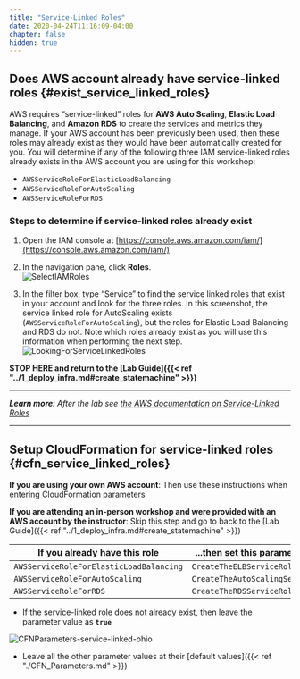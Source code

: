 ```yaml
---
title: "Service-Linked Roles"
date: 2020-04-24T11:16:09-04:00
chapter: false
hidden: true
---
```


## Does AWS account already have service-linked roles {#exist_service_linked_roles}

AWS requires “service-linked” roles for **AWS Auto Scaling**, **Elastic Load Balancing**, and **Amazon RDS** to create the services and metrics they manage. If your AWS account has been previously been used, then these roles may already exist as they would have been automatically created for you. You will determine if any of the following three IAM service-linked roles already exists in the AWS account you are using for this workshop:

* `AWSServiceRoleForElasticLoadBalancing`
* `AWSServiceRoleForAutoScaling`
* `AWSServiceRoleForRDS`

### Steps to determine if service-linked roles already exist

1. Open the IAM console at [https://console.aws.amazon.com/iam/](https://console.aws.amazon.com/iam/)

1. In the navigation pane, click **Roles**.  
![SelectIAMRoles](/Reliability/300_Testing_for_Resiliency_of_EC2_RDS_and_S3/Images/SelectIAMRoles.png)  

1. In the filter box, type “Service” to find the service linked roles that exist in your account and look for the three roles. In this screenshot, the service linked role for AutoScaling exists (`AWSServiceRoleForAutoScaling`), but the roles for Elastic Load Balancing and RDS do not. Note which roles already exist as you will use this information when performing the next step.  
![LookingForServiceLinkedRoles](/Reliability/300_Testing_for_Resiliency_of_EC2_RDS_and_S3/Images/LookingForServiceLinkedRoles.png)

**STOP HERE and return to the [Lab Guide]({{< ref "../1_deploy_infra.md#create_statemachine" >}})**

---
*__Learn more__: After the lab see [the AWS documentation on Service-Linked Roles](https://docs.aws.amazon.com/IAM/latest/UserGuide/using-service-linked-roles.html)*

---

## Setup CloudFormation for service-linked roles {#cfn_service_linked_roles}

**If you are using your own AWS account**: Then use these instructions when entering CloudFormation parameters

**If you are attending an in-person workshop and were provided with an AWS account by the instructor**: Skip this step and go to back to the [Lab Guide]({{< ref "../1_deploy_infra.md#create_statemachine" >}})

| If you already have this role           | ...then set this parameter **`false`** |
| --------------------------------------- | ----------------------------------- |
| `AWSServiceRoleForElasticLoadBalancing` | `CreateTheELBServiceRole`           |
| `AWSServiceRoleForAutoScaling`          | `CreateTheAutoScalingServiceRole`   |
| `AWSServiceRoleForRDS`                  | `CreateTheRDSServiceRole`           |

* If the service-linked role does not already exist, then leave the parameter value as **`true`**

![CFNParameters-service-linked-ohio](/Reliability/300_Testing_for_Resiliency_of_EC2_RDS_and_S3/Images/CFNParameters-service-linked-ohio.png)

* Leave all the other parameter values at their [default values]({{< ref "./CFN_Parameters.md" >}})
